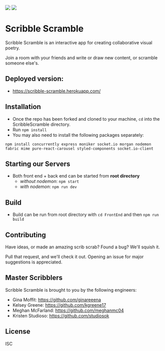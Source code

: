 ![](https://img.shields.io/badge?style=plastic&lable=License&message=ISC&color=green) ![](https://img.shields.io/Website?down_color=lightgrey&down_message=Offline&style=plastic&up_color=blue&up_message=Online&url=https%3A%2F%2Fscribble-scramble.herokuapp.com%2F)

# Scribble Scramble

Scribble Scramble is an interactive app for creating collaborative visual poetry.

Join a room with your friends and write or draw new content, or scramble someone else's.

## Deployed version: 
- https://scribble-scramble.herokuapp.com/

## Installation
- Once the repo has been forked and cloned to your machine, `cd` into the ScribbleScramble directory.
- Run `npm install`
- You may also need to install the following packages separately: 

`npm install concurrently express moniker socket.io morgan nodemon fabric mime pure-react-carousel styled-components socket.io-client`

## Starting our Servers

- Both front end + back end can be started from **root directory**
  - *without nodemon*: `npm start`
  - *with nodemon*: `npm run dev`

## Build 

- Build can be run from root directory with `cd FrontEnd` and then `npm run build`


## Contributing

Have ideas, or made an amazing scrib scrab? Found a bug? We'll squish it. 

Pull that request, and we'll check it out. Opening an issue for major suggestions is appreciated.

## Master Scribblers

Scribble Scramble is brought to you by the following engineers: 
- Gina Moffit: https://github.com/ginareeena
- Kelsey Greene: https://github.com/kgreene17
- Meghan McFarland: https://github.com/meghanmc04
- Kristen Studioso: https://github.com/studiosok

## License

ISC